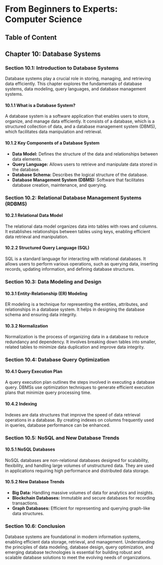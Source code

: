 # From Beginners to Experts: Computer Science
## Table of Content
## Chapter 10: Database Systems

### Section 10.1: Introduction to Database Systems

Database systems play a crucial role in storing, managing, and retrieving data efficiently. This chapter explores the fundamentals of database systems, data modeling, query languages, and database management systems.

#### 10.1.1 What is a Database System?

A database system is a software application that enables users to store, organize, and manage data efficiently. It consists of a database, which is a structured collection of data, and a database management system (DBMS), which facilitates data manipulation and retrieval.

#### 10.1.2 Key Components of a Database System

- **Data Model:** Defines the structure of the data and relationships between data elements.
- **Query Language:** Allows users to retrieve and manipulate data stored in the database.
- **Database Schema:** Describes the logical structure of the database.
- **Database Management System (DBMS):** Software that facilitates database creation, maintenance, and querying.

### Section 10.2: Relational Database Management Systems (RDBMS)

#### 10.2.1 Relational Data Model

The relational data model organizes data into tables with rows and columns. It establishes relationships between tables using keys, enabling efficient data retrieval and manipulation.

#### 10.2.2 Structured Query Language (SQL)

SQL is a standard language for interacting with relational databases. It allows users to perform various operations, such as querying data, inserting records, updating information, and defining database structures.

### Section 10.3: Data Modeling and Design

#### 10.3.1 Entity-Relationship (ER) Modeling

ER modeling is a technique for representing the entities, attributes, and relationships in a database system. It helps in designing the database schema and ensuring data integrity.

#### 10.3.2 Normalization

Normalization is the process of organizing data in a database to reduce redundancy and dependency. It involves breaking down tables into smaller, related tables to minimize data duplication and improve data integrity.

### Section 10.4: Database Query Optimization

#### 10.4.1 Query Execution Plan

A query execution plan outlines the steps involved in executing a database query. DBMSs use optimization techniques to generate efficient execution plans that minimize query processing time.

#### 10.4.2 Indexing

Indexes are data structures that improve the speed of data retrieval operations in a database. By creating indexes on columns frequently used in queries, database performance can be enhanced.

### Section 10.5: NoSQL and New Database Trends

#### 10.5.1 NoSQL Databases

NoSQL databases are non-relational databases designed for scalability, flexibility, and handling large volumes of unstructured data. They are used in applications requiring high performance and distributed data storage.

#### 10.5.2 New Database Trends

- **Big Data:** Handling massive volumes of data for analytics and insights.
- **Blockchain Databases:** Immutable and secure databases for recording transactions.
- **Graph Databases:** Efficient for representing and querying graph-like data structures.

### Section 10.6: Conclusion

Database systems are foundational in modern information systems, enabling efficient data storage, retrieval, and management. Understanding the principles of data modeling, database design, query optimization, and emerging database technologies is essential for building robust and scalable database solutions to meet the evolving needs of organizations.
